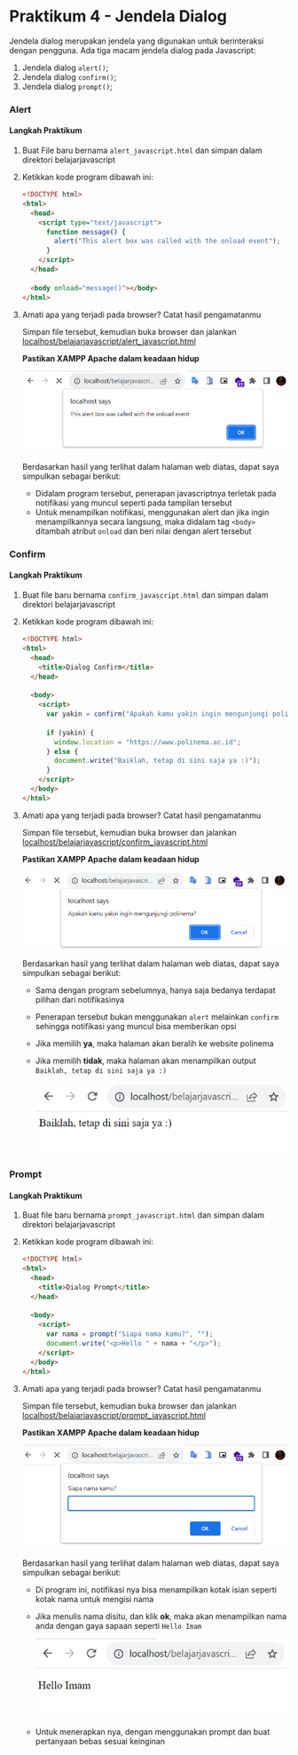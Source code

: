 # Praktikum 4 - Jendela Dialog

Jendela dialog merupakan jendela yang digunakan untuk berinteraksi dengan pengguna. Ada tiga macam jendela dialog pada Javascript:

1. Jendela dialog `alert()`;
2. Jendela dialog `confirm()`;
3. Jendela dialog `prompt()`;

### Alert

#### Langkah Praktikum

1. Buat File baru bernama `alert_javascript.html` dan simpan dalam direktori belajarjavascript
2. Ketikkan kode program dibawah ini:

   ```html
   <!DOCTYPE html>
   <html>
     <head>
       <script type="text/javascript">
         function message() {
           alert("This alert box was called with the onload event");
         }
       </script>
     </head>

     <body onload="message()"></body>
   </html>
   ```

3. Amati apa yang terjadi pada browser? Catat hasil pengamatanmu

   Simpan file tersebut, kemudian buka browser dan jalankan [localhost/belajarjavascript/alert_javascript.html](http://localhost/belajarjavascript/alert_javascript.html)

   **Pastikan XAMPP Apache dalam keadaan hidup**

   ![alert_javascript](/js/img/praktikum4/alert.png)

   Berdasarkan hasil yang terlihat dalam halaman web diatas, dapat saya simpulkan sebagai berikut:

   - Didalam program tersebut, penerapan javascriptnya terletak pada notifikasi yang muncul seperti pada tampilan tersebut
   - Untuk menampilkan notifikasi, menggunakan alert dan jika ingin menampilkannya secara langsung, maka didalam tag `<body>` ditambah atribut `onload` dan beri nilai dengan alert tersebut

### Confirm

#### Langkah Praktikum

1. Buat file baru bernama `confirm_javascript.html` dan simpan dalam direktori belajarjavascript
2. Ketikkan kode program dibawah ini:

   ```html
   <!DOCTYPE html>
   <html>
     <head>
       <title>Dialog Confirm</title>
     </head>

     <body>
       <script>
         var yakin = confirm("Apakah kamu yakin ingin mengunjungi polinema?");

         if (yakin) {
           window.location = "https://www.polinema.ac.id";
         } else {
           document.write("Baiklah, tetap di sini saja ya :)");
         }
       </script>
     </body>
   </html>
   ```

3. Amati apa yang terjadi pada browser? Catat hasil pengamatanmu

   Simpan file tersebut, kemudian buka browser dan jalankan [localhost/belajarjavascript/confirm_javascript.html](http://localhost/belajarjavascript/confirm_javascript.html)

   **Pastikan XAMPP Apache dalam keadaan hidup**

   ![confirm_javascript](/js/img/praktikum4/confirm.png)

   Berdasarkan hasil yang terlihat dalam halaman web diatas, dapat saya simpulkan sebagai berikut:

   - Sama dengan program sebelumnya, hanya saja bedanya terdapat pilihan dari notifikasinya
   - Penerapan tersebut bukan menggunakan `alert` melainkan `confirm` sehingga notifikasi yang muncul bisa memberikan opsi
   - Jika memilih **ya**, maka halaman akan beralih ke website polinema
   - Jika memilih **tidak**, maka halaman akan menampilkan output `Baiklah, tetap di sini saja ya :)`

     ![Output Confirm JavaScript](/js/img/praktikum4/output-confirm.png)

### Prompt

#### Langkah Praktikum

1. Buat file baru bernama `prompt_javascript.html` dan simpan dalam direktori belajarjavascript
2. Ketikkan kode program dibawah ini:

   ```html
   <!DOCTYPE html>
   <html>
     <head>
       <title>Dialog Prompt</title>
     </head>

     <body>
       <script>
         var nama = prompt("Siapa nama kamu?", "");
         document.write("<p>Hello " + nama + "</p>");
       </script>
     </body>
   </html>
   ```

3. Amati apa yang terjadi pada browser? Catat hasil pengamatanmu

   Simpan file tersebut, kemudian buka browser dan jalankan [localhost/belajarjavascript/prompt_javascript.html](http://localhost/belajarjavascript/prompt_javascript.html)

   **Pastikan XAMPP Apache dalam keadaan hidup**

   ![prompt_javascript](/js/img/praktikum4/prompt.png)

   Berdasarkan hasil yang terlihat dalam halaman web diatas, dapat saya simpulkan sebagai berikut:

   - Di program ini, notifikasi nya bisa menampilkan kotak isian seperti kotak nama untuk mengisi nama
   - Jika menulis nama disitu, dan klik **ok**, maka akan menampilkan nama anda dengan gaya sapaan seperti `Hello Imam`

     ![Output Prompt JavaScript](/js/img/praktikum4/output-prompt.png)

   - Untuk menerapkan nya, dengan menggunakan prompt dan buat pertanyaan bebas sesuai keinginan
